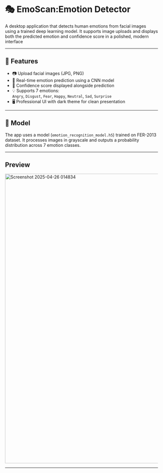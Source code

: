 # 🎭 EmoScan:Emotion Detector

A desktop application that detects human emotions from facial images using a trained deep learning model. It supports image uploads and displays both the predicted emotion and confidence score in a polished, modern interface 

---

## 🚀 Features

- 📷 Upload facial images (JPG, PNG)
- 🤖 Real-time emotion prediction using a CNN model
- 🎯 Confidence score displayed alongside prediction
- 💡 Supports 7 emotions:  
  `Angry`, `Disgust`, `Fear`, `Happy`, `Neutral`, `Sad`, `Surprise`
- 🖥️ Professional UI with dark theme for clean presentation

---

## 🧠 Model

The app uses a model (`emotion_recognition_model.h5`) trained on FER-2013 dataset. It processes images in grayscale and outputs a probability distribution across 7 emotion classes.

---
## Preview

<img width="956" alt="Screenshot 2025-04-26 014834" src="https://github.com/user-attachments/assets/8f6c2bef-38de-4fc6-9ed1-fdb22cbfd604" />

---






